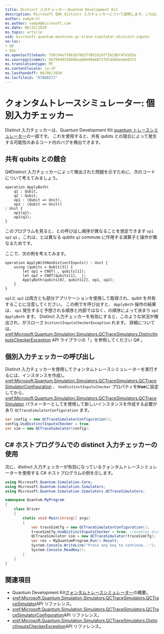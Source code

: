 ```yaml
---
title: Distinct 入力チェッカー-Quantum Development Kit
description: Microsoft QDK distinct 入力チェッカーについて説明します。これは、Quantum トレースシミュレーターを使用して、 Q# 共有 qubits との潜在的な競合をコードに確認します。
author: vadym-kl
ms.author: vadym@microsoft.com
ms.date: 06/25/2020
ms.topic: article
uid: microsoft.quantum.machines.qc-trace-simulator.distinct-inputs
no-loc:
- Q#
- $$v
ms.openlocfilehash: 750c94e7f861678d37f051619ff5b29bf4fd3d3e
ms.sourcegitcommit: 6bf99d93590d6aa80490e88f2fd74dbbee8e0371
ms.translationtype: MT
ms.contentlocale: ja-JP
ms.lasthandoff: 08/06/2020
ms.locfileid: "87868272"
---
```

# <a name="quantum-trace-simulator-distinct-inputs-checker"></a>クォンタムトレースシミュレーター: 個別入力チェッカー

Distinct 入力チェッカーは、Quantum Development Kit [quantum トレースシミュレーター](xref:microsoft.quantum.machines.qc-trace-simulator.intro)の一部です。 これを使用すると、共有 qubits との競合によって発生する可能性のあるコード内のバグを検出できます。 

## <a name="conflicts-with-shared-qubits"></a>共有 qubits との競合

Q#Distinct 入力チェッカーによって検出された問題を示すために、次のコードについて考えてみましょう。

```qsharp
operation ApplyBoth(
    q1 : Qubit,
    q2 : Qubit,
    op1 : (Qubit => Unit),
    op2 : (Qubit => Unit))
: Unit {
    op1(q1);
    op2(q2);
}
```

このプログラムを見ると、との呼び出し順序が異なることを想定できます `op1` `op2` `q1` 。これは、とは異なる qubits `q2` commute に作用する演算子と操作が異なるためです。 

ここで、次の例を考えてみます。

```qsharp
operation ApplyWithNonDistinctInputs() : Unit {
    using (qubits = Qubit[3]) {
        let op1 = CNOT(_, qubits[1]);
        let op2 = CNOT(qubits[1], _);
        ApplyBoth(qubits[0], qubits[2], op1, op2);
    }
}
```

`op1`と `op2` は両方とも部分アプリケーションを使用して取得され、qubit を共有することに注意してください。 この例でを呼び出すと、 `ApplyBoth` 操作の結果は、 `op1` 発生すると予想される順序と内部ではなく、の順序によって決まり `op2` `ApplyBoth` ます。 Distinct 入力チェッカーを有効にすると、このような状況が検出され、がスローさ `DistinctInputsCheckerException` れます。 詳細については、 <xref:Microsoft.Quantum.Simulation.Simulators.QCTraceSimulators.DistinctInputsCheckerException> API ライブラリの「」を参照してください Q# 。

## <a name="invoking-the-distinct-inputs-checker"></a>個別入力チェッカーの呼び出し

Distinct 入力チェッカーを使用してクォンタムトレースシミュレーターを実行するには、インスタンスを作成し <xref:Microsoft.Quantum.Simulation.Simulators.QCTraceSimulators.QCTraceSimulatorConfiguration> 、 `UseDistinctInputsChecker` プロパティを**true**に設定してから、 <xref:Microsoft.Quantum.Simulation.Simulators.QCTraceSimulators.QCTraceSimulator> パラメーターとしてを使用して新しいインスタンスを作成する必要があり `QCTraceSimulatorConfiguration` ます。 

```csharp
var config = new QCTraceSimulatorConfiguration();
config.UseDistinctInputsChecker = true;
var sim = new QCTraceSimulator(config);
```

## <a name="using-the-distinct-inputs-checker-in-a-c-host-program"></a>C# ホストプログラムでの distinct 入力チェッカーの使用

次に、distinct 入力チェッカーが有効になっているクォンタムトレースシミュレーターを使用する C# ホストプログラムの例を示します。

```csharp
using Microsoft.Quantum.Simulation.Core;
using Microsoft.Quantum.Simulation.Simulators;
using Microsoft.Quantum.Simulation.Simulators.QCTraceSimulators;

namespace Quantum.MyProgram
{
    class Driver
    {
        static void Main(string[] args)
        {
            var traceSimCfg = new QCTraceSimulatorConfiguration();
            traceSimCfg.UseDistinctInputsChecker = true; //enables distinct inputs checker
            QCTraceSimulator sim = new QCTraceSimulator(traceSimCfg);
            var res = MyQuantumProgram.Run().Result;
            System.Console.WriteLine("Press any key to continue...");
            System.Console.ReadKey();
        }
    }
}
```

## <a name="see-also"></a>関連項目

- Quantum Development Kit[クォンタムトレースシミュレーター](xref:microsoft.quantum.machines.qc-trace-simulator.intro)の概要。
- <xref:Microsoft.Quantum.Simulation.Simulators.QCTraceSimulators.QCTraceSimulator>API リファレンス。
- <xref:Microsoft.Quantum.Simulation.Simulators.QCTraceSimulators.QCTraceSimulatorConfiguration>API リファレンス。
- <xref:Microsoft.Quantum.Simulation.Simulators.QCTraceSimulators.DistinctInputsCheckerException>API リファレンス。
